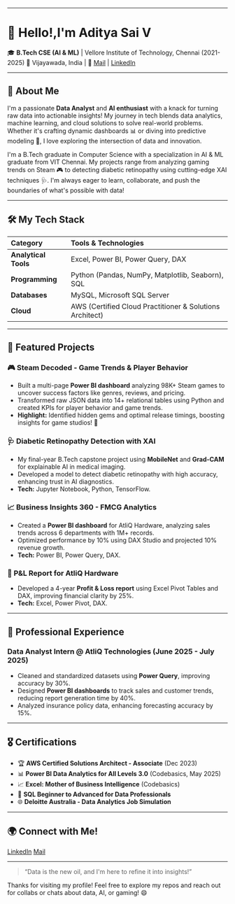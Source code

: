 -----

# **👋 Hello!,I'm Aditya Sai V**

🎓 **B.Tech CSE (AI & ML)** | Vellore Institute of Technology, Chennai (2021-2025)
📍 Vijayawada, India | 📧 [Mail](adityacodecom@gmail.com) | [LinkedIn](https://www.linkedin.com/in/aditya-sai-veligatla-783b64342/)

-----

## **🚀 About Me**

I'm a passionate **Data Analyst** and **AI enthusiast** with a knack for turning raw data into actionable insights\! My journey in tech blends data analytics, machine learning, and cloud solutions to solve real-world problems. Whether it's crafting dynamic dashboards 📊 or diving into predictive modeling 🤖, I love exploring the intersection of data and innovation.

I'm a B.Tech graduate in Computer Science with a specialization in AI & ML graduate from VIT Chennai. My projects range from analyzing gaming trends on Steam 🎮 to detecting diabetic retinopathy using cutting-edge XAI techniques 🩺. I'm always eager to learn, collaborate, and push the boundaries of what's possible with data\!

-----

## **🛠️ My Tech Stack**

| Category           | Tools & Technologies                               |
| :----------------- | :------------------------------------------------- |
| **Analytical Tools** | Excel, Power BI, Power Query, DAX                  |
| **Programming** | Python (Pandas, NumPy, Matplotlib, Seaborn), SQL   |
| **Databases** | MySQL, Microsoft SQL Server                        |
| **Cloud** | AWS (Certified Cloud Practitioner & Solutions Architect) |

-----

## **🌟 Featured Projects**

### 🎮 Steam Decoded - Game Trends & Player Behavior

  * Built a multi-page **Power BI dashboard** analyzing 98K+ Steam games to uncover success factors like genres, reviews, and pricing.
  * Transformed raw JSON data into 14+ relational tables using Python and created KPIs for player behavior and game trends.
  * **Highlight:** Identified hidden gems and optimal release timings, boosting insights for game studios\! 🚀

### 🩺 Diabetic Retinopathy Detection with XAI

  * My final-year B.Tech capstone project using **MobileNet** and **Grad-CAM** for explainable AI in medical imaging.
  * Developed a model to detect diabetic retinopathy with high accuracy, enhancing trust in AI diagnostics.
  * **Tech:** Jupyter Notebook, Python, TensorFlow.

### 📈 Business Insights 360 - FMCG Analytics

  * Created a **Power BI dashboard** for AtliQ Hardware, analyzing sales trends across 6 departments with 1M+ records.
  * Optimized performance by 10% using DAX Studio and projected 10% revenue growth.
  * **Tech:** Power BI, Power Query, DAX.

### 💼 P\&L Report for AtliQ Hardware

  * Developed a 4-year **Profit & Loss report** using Excel Pivot Tables and DAX, improving financial clarity by 25%.
  * **Tech:** Excel, Power Pivot, DAX.

-----

## **💼 Professional Experience**

### Data Analyst Intern @ AtliQ Technologies (June 2025 - July 2025)

  * Cleaned and standardized datasets using **Power Query**, improving accuracy by 30%.
  * Designed **Power BI dashboards** to track sales and customer trends, reducing report generation time by 40%.
  * Analyzed insurance policy data, enhancing forecasting accuracy by 15%.

-----

## **🎖️ Certifications**

  * 🏆 **AWS Certified Solutions Architect - Associate** (Dec 2023)
  * 📊 **Power BI Data Analytics for All Levels 3.0** (Codebasics, May 2025)
  * 📈 **Excel: Mother of Business Intelligence** (Codebasics)
  * 🧠 **SQL Beginner to Advanced for Data Professionals**
  * 🌐 **Deloitte Australia - Data Analytics Job Simulation**

-----

## **🌍 Connect with Me\!**

[LinkedIn](https://www.linkedin.com/in/aditya-sai-veligatla-783b64342/)
[Mail](mailto:adityaicodecom@gmail.com)

-----

> “Data is the new oil, and I'm here to refine it into insights\!”

Thanks for visiting my profile\! Feel free to explore my repos and reach out for collabs or chats about data, AI, or gaming\! 😄
